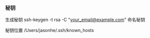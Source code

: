 ### 秘钥

生成秘钥
ssh-keygen -t rsa -C "your_email@example.com"
命名秘钥

秘钥位置
/Users/jasonhe/.ssh/known_hosts
